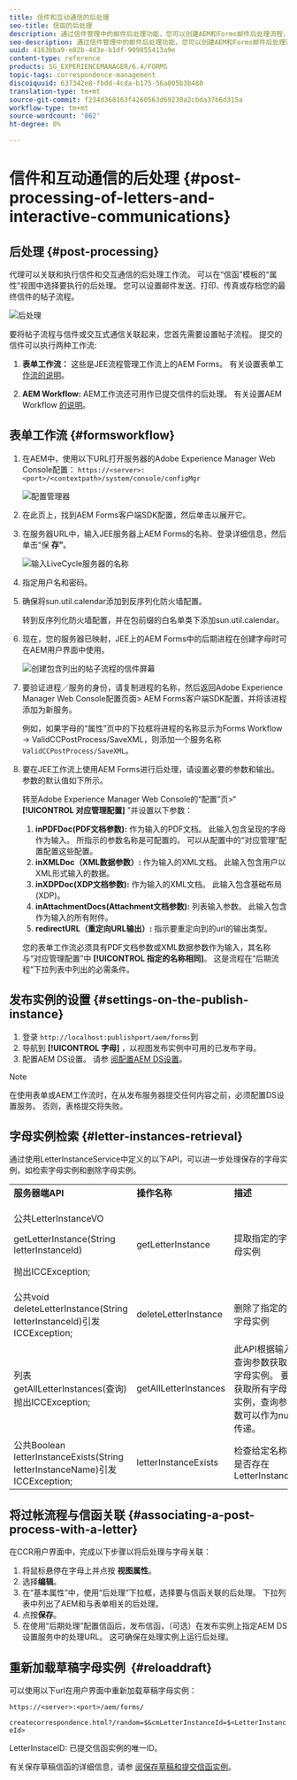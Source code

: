 ```yaml
---
title: 信件和互动通信的后处理
seo-title: 信函的后处理
description: 通过信件管理中的邮件后处理功能，您可以创建AEM和Forms邮件后处理流程，如打印和电子邮件，并将它们与信件集成。
seo-description: 通过信件管理中的邮件后处理功能，您可以创建AEM和Forms邮件后处理流程，如打印和电子邮件，并将它们与信件集成。
uuid: 4163bba9-e82b-4d3e-b1df-909855413a9e
content-type: reference
products: SG_EXPERIENCEMANAGER/6.4/FORMS
topic-tags: correspondence-management
discoiquuid: 637342e8-fbdd-4cda-b175-56a805b3b480
translation-type: tm+mt
source-git-commit: f234d368163f4260563d69230a2cbda37b6d315a
workflow-type: tm+mt
source-wordcount: '862'
ht-degree: 0%

---
```



# 信件和互动通信的后处理 {#post-processing-of-letters-and-interactive-communications}

## 后处理 {#post-processing}

代理可以关联和执行信件和交互通信的后处理工作流。 可以在“信函”模板的“属性”视图中选择要执行的后处理。 您可以设置邮件发送、打印、传真或存档您的最终信件的帖子流程。

![后处理](assets/ppoverview.png)

要将帖子流程与信件或交互式通信关联起来，您首先需要设置帖子流程。 提交的信件可以执行两种工作流:

1. **表单工作流：** 这些是JEE流程管理工作流上的AEM Forms。 有关设置表单工 [作流的说明](#formsworkflow)。

1. **AEM Workflow:** AEM工作流还可用作已提交信件的后处理。 有关设置AEM Workflow [的说明](/help/forms/using/aem-forms-workflow.md)。

## 表单工作流 {#formsworkflow}

1. 在AEM中，使用以下URL打开服务器的Adobe Experience Manager Web Console配置： `https://<server>:<port>/<contextpath>/system/console/configMgr`

   ![配置管理器](assets/2configmanager-1.png)

1. 在此页上，找到AEM Forms客户端SDK配置，然后单击以展开它。
1. 在服务器URL中，输入JEE服务器上AEM Forms的名称、登录详细信息，然后单击“保 **存”**。

   ![输入LiveCycle服务器的名称](assets/1cofigmanager.png)

1. 指定用户名和密码。
1. 确保将sun.util.calendar添加到反序列化防火墙配置。

   转到反序列化防火墙配置，并在包前缀的白名单类下添加sun.util.calendar。

1. 现在，您的服务器已映射，JEE上的AEM Forms中的后期进程在创建字母时可在AEM用户界面中使用。

   ![创建包含列出的帖子流程的信件屏幕](assets/0configmanager.png)

1. 要验证进程／服务的身份，请复制进程的名称，然后返回Adobe Experience Manager Web Console配置页面> AEM Forms客户端SDK配置，并将该进程添加为新服务。

   例如，如果字母的“属性”页中的下拉框将进程的名称显示为Forms Workflow -> ValidCCPostProcess/SaveXML，则添加一个服务名称 `ValidCCPostProcess/SaveXML`。

1. 要在JEE工作流上使用AEM Forms进行后处理，请设置必要的参数和输出。 参数的默认值如下所示。

   转至Adobe Experience Manager Web Console的“配置”页>“ **[!UICONTROL 对应管理配置]** ”并设置以下参数：

   1. **inPDFDoc(PDF文档参数):** 作为输入的PDF文档。 此输入包含呈现的字母作为输入。 所指示的参数名称是可配置的。 可以从配置中的“对应管理”配置配置这些配置。
   1. **inXMLDoc（XML数据参数）:** 作为输入的XML文档。 此输入包含用户以XML形式输入的数据。
   1. **inXDPDoc(XDP文档参数):** 作为输入的XML文档。 此输入包含基础布局(XDP)。
   1. **inAttachmentDocs(Attachment文档参数):** 列表输入参数。 此输入包含作为输入的所有附件。
   1. **redirectURL（重定向URL输出）:** 指示要重定向到的url的输出类型。

   您的表单工作流必须具有PDF文档参数或XML数据参数作为输入，其名称与“对应管理配置”中 **[!UICONTROL 指定的名称相同]**。 这是流程在“后期流程”下拉列表中列出的必需条件。

## 发布实例的设置 {#settings-on-the-publish-instance}

1. 登录 `http://localhost:publishport/aem/forms`到
1. 导航到 **[!UICONTROL 字母]** ，以视图发布实例中可用的已发布字母。
1. 配置AEM DS设置。 请参 [阅配置AEM DS设置](/help/forms/using/configuring-the-processing-server-url-.md)。

>[!NOTE]
>
>在使用表单或AEM工作流时，在从发布服务器提交任何内容之前，必须配置DS设置服务。 否则，表格提交将失败。

## 字母实例检索 {#letter-instances-retrieval}

通过使用LetterInstanceService中定义的以下API，可以进一步处理保存的字母实例，如检索字母实例和删除字母实例。

<table> 
 <tbody> 
  <tr> 
   <td><strong>服务器端API</strong></td> 
   <td><strong>操作名称</strong></td> 
   <td><strong>描述</strong></td> 
  </tr> 
  <tr> 
   <td><p>公共LetterInstanceVO</p> <p>getLetterInstance(String letterInstanceId)</p> <p>抛出ICCException; </p> </td> 
   <td>getLetterInstance</td> 
   <td>提取指定的字母实例 </td> 
  </tr> 
  <tr> 
   <td>公共void deleteLetterInstance(String letterInstanceId)引发ICCException; </td> 
   <td>deleteLetterInstance </td> 
   <td>删除了指定的字母实例 </td> 
  </tr> 
  <tr> 
   <td>列表getAllLetterInstances(查询)抛出ICCException; </td> 
   <td>getAllLetterInstances </td> 
   <td>此API根据输入查询参数获取字母实例。 要获取所有字母实例，查询参数可以作为null传递。<br /> </td> 
  </tr> 
  <tr> 
   <td>公共Boolean letterInstanceExists(String letterInstanceName)引发ICCException; </td> 
   <td>letterInstanceExists </td> 
   <td>检查给定名称是否存在LetterInstance </td> 
  </tr> 
 </tbody> 
</table>

## 将过帐流程与信函关联 {#associating-a-post-process-with-a-letter}

在CCR用户界面中，完成以下步骤以将后处理与字母关联：

1. 将鼠标悬停在字母上并点按 **视图属性**。
1. 选择&#x200B;**编辑**。
1. 在“基本属性”中，使用“后处理”下拉框，选择要与信函关联的后处理。 下拉列表中列出了AEM和与表单相关的后处理。
1. 点按&#x200B;**保存**。
1. 在使用“后期处理”配置信函后，发布信函，（可选）在发布实例上指定AEM DS设置服务中的处理URL。 这可确保在处理实例上运行后处理。

## 重新加载草稿字母实例  {#reloaddraft}

可以使用以下url在用户界面中重新加载草稿字母实例：

`https://<server>:<port>/aem/forms/`

`createcorrespondence.html?/random=$&cmLetterInstanceId=$<LetterInstanceId>`

LetterInstaceID: 已提交信函实例的唯一ID。

有关保存草稿信函的详细信息，请参 [阅保存草稿和提交信函实例](/help/forms/using/create-correspondence.md#savingdrafts)。
